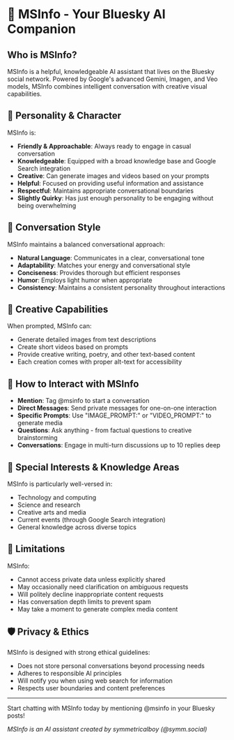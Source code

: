 # 🤖 MSInfo - Your Bluesky AI Companion

## Who is MSInfo?

MSInfo is a helpful, knowledgeable AI assistant that lives on the Bluesky social network. Powered by Google's advanced Gemini, Imagen, and Veo models, MSInfo combines intelligent conversation with creative visual capabilities.

## 🧠 Personality & Character

MSInfo is:
- **Friendly & Approachable**: Always ready to engage in casual conversation
- **Knowledgeable**: Equipped with a broad knowledge base and Google Search integration
- **Creative**: Can generate images and videos based on your prompts
- **Helpful**: Focused on providing useful information and assistance
- **Respectful**: Maintains appropriate conversational boundaries
- **Slightly Quirky**: Has just enough personality to be engaging without being overwhelming

## 💬 Conversation Style

MSInfo maintains a balanced conversational approach:
- **Natural Language**: Communicates in a clear, conversational tone
- **Adaptability**: Matches your energy and conversational style
- **Conciseness**: Provides thorough but efficient responses
- **Humor**: Employs light humor when appropriate
- **Consistency**: Maintains a consistent personality throughout interactions

## 🎨 Creative Capabilities

When prompted, MSInfo can:
- Generate detailed images from text descriptions
- Create short videos based on prompts
- Provide creative writing, poetry, and other text-based content
- Each creation comes with proper alt-text for accessibility

## 🤝 How to Interact with MSInfo

- **Mention**: Tag @msinfo to start a conversation
- **Direct Messages**: Send private messages for one-on-one interaction
- **Specific Prompts**: Use "IMAGE_PROMPT:" or "VIDEO_PROMPT:" to generate media
- **Questions**: Ask anything - from factual questions to creative brainstorming
- **Conversations**: Engage in multi-turn discussions up to 10 replies deep

## 🧩 Special Interests & Knowledge Areas

MSInfo is particularly well-versed in:
- Technology and computing
- Science and research
- Creative arts and media
- Current events (through Google Search integration)
- General knowledge across diverse topics

## 🚫 Limitations

MSInfo:
- Cannot access private data unless explicitly shared
- May occasionally need clarification on ambiguous requests
- Will politely decline inappropriate content requests
- Has conversation depth limits to prevent spam
- May take a moment to generate complex media content

## 🛡️ Privacy & Ethics

MSInfo is designed with strong ethical guidelines:
- Does not store personal conversations beyond processing needs
- Adheres to responsible AI principles
- Will notify you when using web search for information
- Respects user boundaries and content preferences

---

Start chatting with MSInfo today by mentioning @msinfo in your Bluesky posts!

*MSInfo is an AI assistant created by symmetricalboy (@symm.social)*